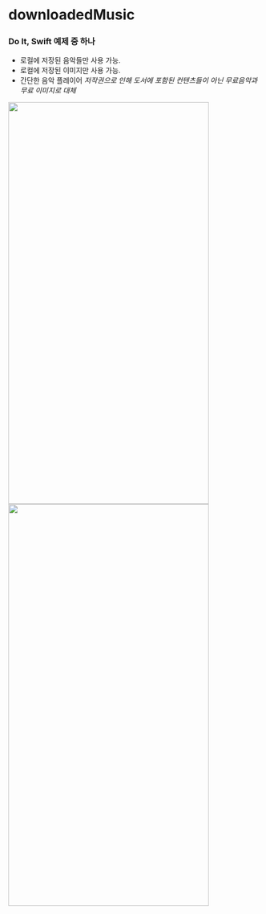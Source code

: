# downloadedMusic
### Do It, Swift 예제 중 하나
- 로컬에 저장된 음악들만 사용 가능.
- 로컬에 저장된 이미지만 사용 가능.
- 간단한 음악 플레이어
*저작권으로 인해 도서에 포함된 컨텐츠들이 아닌 무료음악과 무료 이미지로 대체*

<img src = "https://user-images.githubusercontent.com/76980015/230802790-24aab49d-93aa-454d-8e12-4f6ff244e7f3.png" width = "400" height = "800" align='left' />
<img src = "https://user-images.githubusercontent.com/76980015/230802796-0849a111-41bd-465a-8584-1df7d17821f4.png" width = "400" height = "800" />

